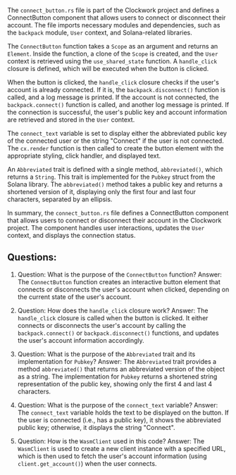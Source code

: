 The `connect_button.rs` file is part of the Clockwork project and defines a ConnectButton component that allows users to connect or disconnect their account. The file imports necessary modules and dependencies, such as the `backpack` module, `User` context, and Solana-related libraries.

The `ConnectButton` function takes a `Scope` as an argument and returns an `Element`. Inside the function, a clone of the `Scope` is created, and the `User` context is retrieved using the `use_shared_state` function. A `handle_click` closure is defined, which will be executed when the button is clicked.

When the button is clicked, the `handle_click` closure checks if the user's account is already connected. If it is, the `backpack.disconnect()` function is called, and a log message is printed. If the account is not connected, the `backpack.connect()` function is called, and another log message is printed. If the connection is successful, the user's public key and account information are retrieved and stored in the `User` context.

The `connect_text` variable is set to display either the abbreviated public key of the connected user or the string "Connect" if the user is not connected. The `cx.render` function is then called to create the button element with the appropriate styling, click handler, and displayed text.

An `Abbreviated` trait is defined with a single method, `abbreviated()`, which returns a `String`. This trait is implemented for the `Pubkey` struct from the Solana library. The `abbreviated()` method takes a public key and returns a shortened version of it, displaying only the first four and last four characters, separated by an ellipsis.

In summary, the `connect_button.rs` file defines a ConnectButton component that allows users to connect or disconnect their account in the Clockwork project. The component handles user interactions, updates the `User` context, and displays the connection status.
## Questions: 
 1. Question: What is the purpose of the `ConnectButton` function?
   Answer: The `ConnectButton` function creates an interactive button element that connects or disconnects the user's account when clicked, depending on the current state of the user's account.

2. Question: How does the `handle_click` closure work?
   Answer: The `handle_click` closure is called when the button is clicked. It either connects or disconnects the user's account by calling the `backpack.connect()` or `backpack.disconnect()` functions, and updates the user's account information accordingly.

3. Question: What is the purpose of the `Abbreviated` trait and its implementation for `Pubkey`?
   Answer: The `Abbreviated` trait provides a method `abbreviated()` that returns an abbreviated version of the object as a string. The implementation for `Pubkey` returns a shortened string representation of the public key, showing only the first 4 and last 4 characters.

4. Question: What is the purpose of the `connect_text` variable?
   Answer: The `connect_text` variable holds the text to be displayed on the button. If the user is connected (i.e., has a public key), it shows the abbreviated public key; otherwise, it displays the string "Connect".

5. Question: How is the `WasmClient` used in this code?
   Answer: The `WasmClient` is used to create a new client instance with a specified URL, which is then used to fetch the user's account information (using `client.get_account()`) when the user connects.
    